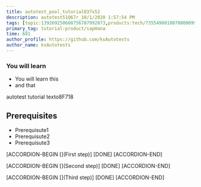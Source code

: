 ```yaml
---
title: autotest_pool_tutorialO37x52
description: autotest51Q67r_10/1/2020 1:57:54 PM
tags: [topic:139269250608756787992873,products:tech/73554900100700000996,tutorial:experience/advanced]
primary_tag: tutorial:product/sapHana
time: 681
author_profile: https://github.com/ksAutotests
author_name: ksAutotests
---
```

### You will learn
- You will learn this
- and that

autotest tutorial texto8F718

## Prerequisites
- Prerequisute1
- Prerequisute2
- Prerequisute3

[ACCORDION-BEGIN [](First step)]
[DONE]
[ACCORDION-END]

[ACCORDION-BEGIN [](Second step)]
[DONE]
[ACCORDION-END]

[ACCORDION-BEGIN [](Third step)]
[DONE]
[ACCORDION-END]

